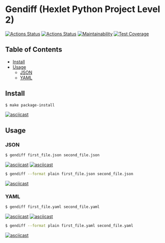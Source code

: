 # Gendiff (Hexlet Python Project Level 2)

[![Actions Status](https://github.com/neihaoo/python-project-lvl2/workflows/hexlet-check/badge.svg)](https://github.com/neihaoo/python-project-lvl2/actions)
[![Actions Status](https://github.com/neihaoo/python-project-lvl2/workflows/Python%20CI/badge.svg)](https://github.com/neihaoo/python-project-lvl2/actions)
[![Maintainability](https://api.codeclimate.com/v1/badges/2ffa639f6c265e8b3d62/maintainability)](https://codeclimate.com/github/neihaoo/python-project-lvl2/maintainability)
[![Test Coverage](https://api.codeclimate.com/v1/badges/2ffa639f6c265e8b3d62/test_coverage)](https://codeclimate.com/github/neihaoo/python-project-lvl2/test_coverage)

## Table of Contents

- [Install](#Install)
- [Usage](#Usage)
  - [JSON](#JSON)
  - [YAML](#YAML)

## Install

```sh
$ make package-install
```

[![asciicast](https://asciinema.org/a/9tQrRPZ4SQb8SxwvO52SOMGg4.svg)](https://asciinema.org/a/9tQrRPZ4SQb8SxwvO52SOMGg4)

## Usage

### JSON

```sh
$ gendiff first_file.json second_file.json
```

[![asciicast](https://asciinema.org/a/dsiDkKVqfohcQAL5QnNY9RzX0.svg)](https://asciinema.org/a/dsiDkKVqfohcQAL5QnNY9RzX0)
[![asciicast](https://asciinema.org/a/4UE3uDyVcVLGNZ6IHnzJ3K7bA.svg)](https://asciinema.org/a/4UE3uDyVcVLGNZ6IHnzJ3K7bA)

```sh
$ gendiff --format plain first_file.json second_file.json
```

[![asciicast](https://asciinema.org/a/iWbqam1l9FpIswBo3fX3kB0DQ.svg)](https://asciinema.org/a/iWbqam1l9FpIswBo3fX3kB0DQ)

### YAML

```sh
$ gendiff first_file.yaml second_file.yaml
```

[![asciicast](https://asciinema.org/a/oI4d51XCk4P7ayh6dWZsKe6LR.svg)](https://asciinema.org/a/oI4d51XCk4P7ayh6dWZsKe6LR)
[![asciicast](https://asciinema.org/a/9rFcqs8AdE2PovjloanxXoofA.svg)](https://asciinema.org/a/9rFcqs8AdE2PovjloanxXoofA)

```sh
$ gendiff --format plain first_file.yaml second_file.yaml
```

[![asciicast](https://asciinema.org/a/g4yVKBwzuVQexJnZCSUPELdcd.svg)](https://asciinema.org/a/g4yVKBwzuVQexJnZCSUPELdcd)
